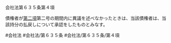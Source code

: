 会社法第６３５条第４項

債権者が[第二項](会社法＿＿＿＿第６３５条第２項)第二号の期間内に異議を述べなかったときは、当該債権者は、当該持分の払戻しについて承認をしたものとみなす。

#会社法
#会社法/第６３５条
#会社法/第６３５条/第４項
